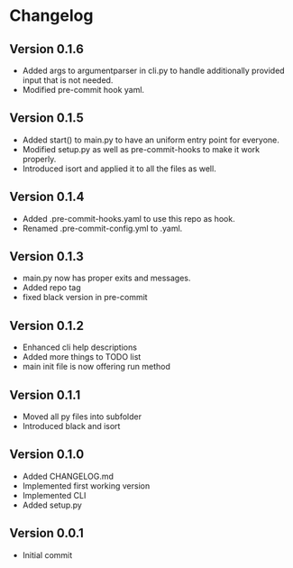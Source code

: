 Changelog
=========

Version 0.1.6
-------------
- Added args to argumentparser in cli.py to handle additionally provided input that is not needed.
- Modified pre-commit hook yaml.

Version 0.1.5
-------------
- Added start() to main.py to have an uniform entry point for everyone.
- Modified setup.py as well as pre-commit-hooks to make it work properly.
- Introduced isort and applied it to all the files as well.

Version 0.1.4
-------------
- Added .pre-commit-hooks.yaml to use this repo as hook.
- Renamed .pre-commit-config.yml to .yaml.

Version 0.1.3
-------------
- main.py now has proper exits and messages.
- Added repo tag
- fixed black version in pre-commit

Version 0.1.2
-------------
- Enhanced cli help descriptions
- Added more things to TODO list
- main init file is now offering run method

Version 0.1.1
-------------
- Moved all py files into subfolder
- Introduced black and isort

Version 0.1.0
-------------
- Added CHANGELOG.md
- Implemented first working version
- Implemented CLI
- Added setup.py

Version 0.0.1
-------------
- Initial commit
 